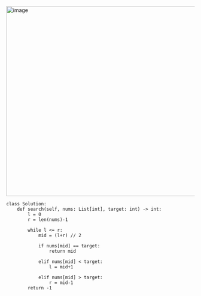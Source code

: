 <img width="922" height="506" alt="image" src="https://github.com/user-attachments/assets/b0583e9d-4de2-4dab-9a37-650f76b0ba67" />

```
class Solution:
    def search(self, nums: List[int], target: int) -> int:
        l = 0
        r = len(nums)-1
    
        while l <= r:
            mid = (l+r) // 2

            if nums[mid] == target:
                return mid

            elif nums[mid] < target:
                l = mid+1

            elif nums[mid] > target:
                r = mid-1
        return -1
```

